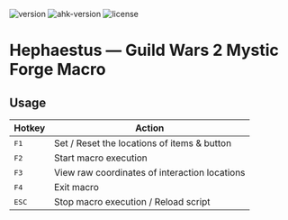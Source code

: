 ![version](https://img.shields.io/badge/version-0.9.0-blue)
![ahk-version](https://img.shields.io/badge/%3E2.0-green?logo=autohotkey&logoColor=black)
![license](http://www.wtfpl.net/wp-content/uploads/2012/12/wtfpl-badge-2.png)

# Hephaestus — Guild Wars 2 Mystic Forge Macro

## Usage

| Hotkey | Action |
|---|---|
| <kbd>F1</kbd> | Set / Reset the locations of items & button |
| <kbd>F2</kbd> | Start macro execution |
| <kbd>F3</kbd> | View raw coordinates of interaction locations |
| <kbd>F4</kbd> | Exit macro |
| <kbd>ESC</kbd> | Stop macro execution / Reload script |